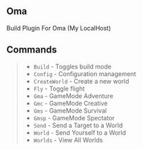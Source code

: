 ## Oma
Build Plugin For Oma (My LocalHost)
## Commands
> - `Build` - Toggles build mode
> - `Config` - Configuration management
> - `CreateWorld` - Create a new world
> - `Fly` - Toggle flight
> - `Gma` - GameMode Adventure
> - `Gmc` - GameMode Creative
> - `Gms` - GameMode Survival
> - `Gmsp` - GameMode Spectator
> - `Send` - Send a Target to a World
> - `World` - Send Yourself to a World
> - `Worlds` - View All Worlds